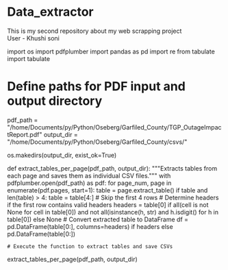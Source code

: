# Data_extractor
This is my second repository about my web scrapping project <br>
User -  Khushi soni


import os
import pdfplumber
import pandas as pd
import re
from tabulate import tabulate


# Define paths for PDF input and output directory
pdf_path = "/home/Documents/py/Python/Oseberg/Garfiled_County/TGP_OutageImpactReport.pdf"
output_dir = "/home/Documents/py/Python/Oseberg/Garfiled_County/csvs/"

os.makedirs(output_dir, exist_ok=True)

def extract_tables_per_page(pdf_path, output_dir):
    """Extracts tables from each page and saves them as individual CSV files."""
    with pdfplumber.open(pdf_path) as pdf:
        for page_num, page in enumerate(pdf.pages, start=1):
            table = page.extract_table()
            if table and len(table) > 4:
                table = table[4:]  # Skip the first 4 rows
                # Determine headers if the first row contains valid headers
                headers = table[0] if all(cell is not None for cell in table[0]) and not all(isinstance(h, str) and h.isdigit() for h in table[0]) else None
                # Convert extracted table to DataFrame
                df = pd.DataFrame(table[0:], columns=headers) if headers else pd.DataFrame(table[0:])
               
    # Execute the function to extract tables and save CSVs
extract_tables_per_page(pdf_path, output_dir)

